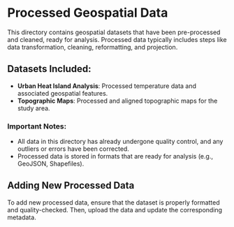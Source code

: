 # Processed Geospatial Data

This directory contains geospatial datasets that have been pre-processed and cleaned, ready for analysis. Processed data typically includes steps like data transformation, cleaning, reformatting, and projection.

## Datasets Included:
- **Urban Heat Island Analysis**: Processed temperature data and associated geospatial features.
- **Topographic Maps**: Processed and aligned topographic maps for the study area.

### Important Notes:
- All data in this directory has already undergone quality control, and any outliers or errors have been corrected.
- Processed data is stored in formats that are ready for analysis (e.g., GeoJSON, Shapefiles).

## Adding New Processed Data
To add new processed data, ensure that the dataset is properly formatted and quality-checked. Then, upload the data and update the corresponding metadata.
